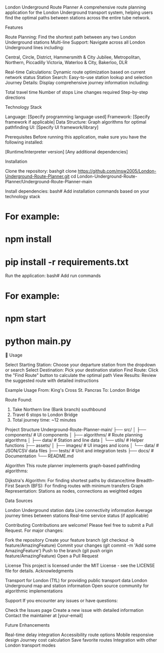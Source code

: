 London Underground Route Planner
A comprehensive route planning application for the London Underground transport system, helping users find the optimal paths between stations across the entire tube network.

Features

Route Planning: Find the shortest path between any two London Underground stations
Multi-line Support: Navigate across all London Underground lines including:

Central, Circle, District, Hammersmith & City
Jubilee, Metropolitan, Northern, Piccadilly
Victoria, Waterloo & City, Bakerloo, DLR


Real-time Calculations: Dynamic route optimization based on current network status
Station Search: Easy-to-use station lookup and selection
Journey Details: Display comprehensive journey information including:

Total travel time
Number of stops
Line changes required
Step-by-step directions



Technology Stack

Language: [Specify programming language used]
Framework: [Specify framework if applicable]
Data Structure: Graph algorithms for optimal pathfinding
UI: [Specify UI framework/library]

Prerequisites
Before running this application, make sure you have the following installed:

[Runtime/Interpreter version]
[Any additional dependencies]

Installation

Clone the repository:
bashgit clone https://github.com/msw2005/London-Underground-Route-Planner.git
cd London-Underground-Route-Planner/Underground-Route-Planner-main

Install dependencies:
bash# Add installation commands based on your technology stack
# For example:
# npm install
# pip install -r requirements.txt

Run the application:
bash# Add run commands
# For example:
# npm start
# python main.py


📖 Usage

Select Starting Station: Choose your departure station from the dropdown or search
Select Destination: Pick your destination station
Find Route: Click the "Find Route" button to calculate the optimal path
View Results: Review the suggested route with detailed instructions

Example Usage
From: King's Cross St. Pancras
To: London Bridge

Route Found:
1. Take Northern line (Bank branch) southbound
2. Travel 6 stops to London Bridge
3. Total journey time: ~12 minutes

Project Structure
Underground-Route-Planner-main/
├── src/
│   ├── components/          # UI components
│   ├── algorithms/          # Route planning algorithms
│   ├── data/               # Station and line data
│   └── utils/              # Helper functions
├── assets/
│   ├── images/             # UI images and icons
│   └── data/               # JSON/CSV data files
├── tests/                  # Unit and integration tests
├── docs/                   # Documentation
└── README.md

Algorithm
This route planner implements graph-based pathfinding algorithms:

Dijkstra's Algorithm: For finding shortest paths by distance/time
Breadth-First Search (BFS): For finding routes with minimum transfers
Graph Representation: Stations as nodes, connections as weighted edges

Data Sources

London Underground station data
Line connectivity information
Average journey times between stations
Real-time service status (if applicable)

Contributing
Contributions are welcome! Please feel free to submit a Pull Request. For major changes:

Fork the repository
Create your feature branch (git checkout -b feature/AmazingFeature)
Commit your changes (git commit -m 'Add some AmazingFeature')
Push to the branch (git push origin feature/AmazingFeature)
Open a Pull Request

License
This project is licensed under the MIT License - see the LICENSE file for details.
 Acknowledgments

Transport for London (TfL) for providing public transport data
London Underground map and station information
Open source community for algorithmic implementations

Support
If you encounter any issues or have questions:

Check the Issues page
Create a new issue with detailed information
Contact the maintainer at [your-email]

Future Enhancements

 Real-time delay integration
 Accessibility route options
 Mobile responsive design
 Journey cost calculation
 Save favorite routes
 Integration with other London transport modes


